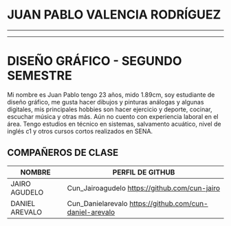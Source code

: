 
# JUAN PABLO VALENCIA RODRÍGUEZ

---
---

# DISEÑO GRÁFICO - SEGUNDO SEMESTRE


Mi nombre es Juan Pablo tengo 23 años, mido 1.89cm, soy estudiante de diseño gráfico, me gusta hacer dibujos y pinturas análogas y algunas digitales, mis principales hobbies son hacer ejercicio y deporte, cocinar, escuchar música y otras más. Aún no cuento con experiencia laboral en el área. Tengo estudios en técnico en sistemas, salvamento acuático, nivel de inglés c1 y otros cursos cortos realizados en SENA.


## COMPAÑEROS DE CLASE

| NOMBRE | PERFIL DE GITHUB | 
| ------ | ---------------- |
| JAIRO AGUDELO | Cun_Jairoagudelo https://github.com/cun-jairo |
| DANIEL AREVALO | Cun_Danielarevalo https://github.com/cun-daniel-arevalo |
